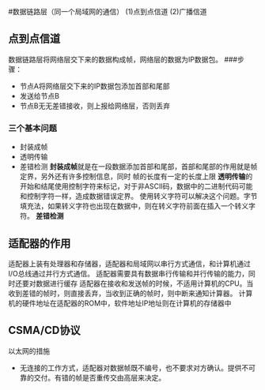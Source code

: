 #数据链路层（同一个局域网的通信）
(1)点到点信道
(2)广播信道
## 点到点信道
数据链路层将网络层交下来的数据构成帧，网络层的数据为IP数据包。
###步骤：
* 节点A将网络层交下来的IP数据包添加首部和尾部
* 发送给节点B
* 节点B无无差错接收，则上报给网络层，否则丢弃
### 三个基本问题
* 封装成帧
* 透明传输
* 差错检测
**封装成帧**就是在一段数据添加首部和尾部，首部和尾部的作用就是帧定界，另外还有许多控制信息，同时 帧的长度有一定的长度上限
**透明传输**的开始和结尾使用控制字符来标记，对于非ASCII码，数据中的二进制代码可能和控制字符一样，造成数据错误定界。
使用转义字符可以解决这个问题。字节填充法，如果转义字符也出现在数据中，则在转义字符前面在插入一个转义字符。
**差错检测**
## 适配器的作用
适配器上装有处理器和存储器，适配器和局域网以串行方式通信，和计算机通过I/O总线通过并行方式通信。
适配器需要具有数据串行传输和并行传输的能力，同时还要对数据进行缓存
适配器在接收和发送帧的时候，不适用计算机的CPU。当收到差错的帧时，则直接丢弃，当收到正确的帧时，则中断来通知计算器。
计算机的硬件地址在适配器的ROM中，软件地址IP地址则在计算机的存储器中
## CSMA/CD协议
以太网的措施
* 无连接的工作方式，适配器对数据帧既不编号，也不要求对方确认。提供不可靠的交付。有错的帧是否重传交由高层来决定。
